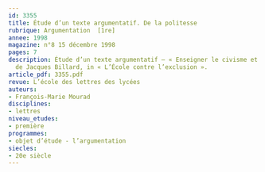 ```yaml
---
id: 3355
title: Étude d’un texte argumentatif. De la politesse 
rubrique: Argumentation  [1re]
annee: 1998
magazine: n°8 15 décembre 1998
pages: 7
description: Étude d’un texte argumentatif – « Enseigner le civisme et la citoyenneté »,
  de Jacques Billard, in « L’École contre l’exclusion ».
article_pdf: 3355.pdf
revue: L’école des lettres des lycées
auteurs:
- François-Marie Mourad
disciplines:
- lettres
niveau_etudes:
- première
programmes:
- objet d’étude - l’argumentation
siecles:
- 20e siècle
---
```


